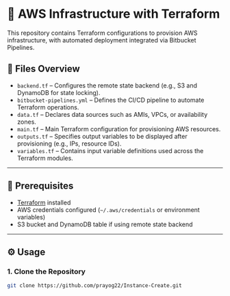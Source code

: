# 🚀 AWS Infrastructure with Terraform 

This repository contains Terraform configurations to provision AWS infrastructure, with automated deployment integrated via Bitbucket Pipelines.

## 📁 Files Overview

- `backend.tf` – Configures the remote state backend (e.g., S3 and DynamoDB for state locking).
- `bitbucket-pipelines.yml` – Defines the CI/CD pipeline to automate Terraform operations.
- `data.tf` – Declares data sources such as AMIs, VPCs, or availability zones.
- `main.tf` – Main Terraform configuration for provisioning AWS resources.
- `outputs.tf` – Specifies output variables to be displayed after provisioning (e.g., IPs, resource IDs).
- `variables.tf` – Contains input variable definitions used across the Terraform modules.

---

## 🧱 Prerequisites

- [Terraform](https://www.terraform.io/downloads) installed
- AWS credentials configured (`~/.aws/credentials` or environment variables)
- S3 bucket and DynamoDB table if using remote state backend

---

## ⚙️ Usage

### 1. Clone the Repository

```bash
git clone https://github.com/prayog22/Instance-Create.git
```
